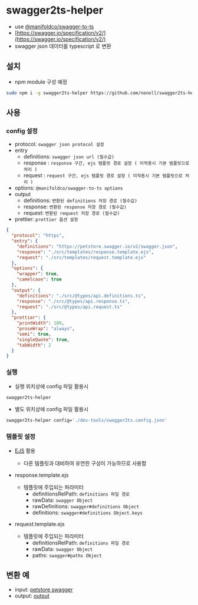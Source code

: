 # swagger2ts-helper

- use [@manifoldco/swagger-to-ts](https://github.com/manifoldco/swagger-to-ts)
- [https://swagger.io/specification/v2/](https://swagger.io/specification/v2/)
- swagger json 데이터를 typescript 로 변환

## 설치

- npm module 구성 예정

```bash
sudo npm i -g swagger2ts-helper https://github.com/nonoll/swagger2ts-helper.git#main
```

## 사용

### config 설정

- protocol: `swagger json protocol 설정`
- entry
  - definitions: `swagger json url (필수값)`
  - response : `response 구간, ejs 템플릿 경로 설정 ( 미적용시 기본 템플릿으로 처리 )`
  - request : `request 구간, ejs 템플릿 경로 설정 ( 미적용시 기본 템플릿으로 처리 )`
- options: `@manifoldco/swagger-to-ts options`
- output
  - definitions: `변환된 definitions 저장 경로 (필수값)`
  - response: `변환된 response 저장 경로 (필수값)`
  - request: `변환된 request 저장 경로 (필수값)`
- prettier: `prettier 옵션 설정`

```json
{
  "protocol": "https",
  "entry": {
    "definitions": "https://petstore.swagger.io/v2/swagger.json",
    "response": "./src/templates/response.template.ejs",
    "request": "./src/templates/request.template.ejs"
  },
  "options": {
    "wrapper": true,
    "camelcase": true
  },
  "output": {
    "definitions": "./src/@types/api.definitions.ts",
    "response": "./src/@types/api.response.ts",
    "request": "./src/@types/api.request.ts"
  },
  "prettier": {
    "printWidth": 100,
    "proseWrap": "always",
    "semi": true,
    "singleQuote": true,
    "tabWidth": 2
  }
}
```

### 실행

- 실행 위치상에 config 파일 활용시

```bash
swagger2ts-helper
```

- 별도 위치상에 config 파일 활용시

```bash
swagger2ts-helper config='./dev-tools/swagger2ts.config.json'
```

### 템플릿 설정

- [EJS](https://ejs.co/) 활용
  - 다른 템플릿과 대비하여 유연한 구성이 가능하므로 사용함

- response.template.ejs
  - 템플릿에 주입되는 파라미터
    - definitionsRelPath: `definitions 파일 경로`
    - rawData: `swagger Object`
    - rawDefinitions: `swagger#definitions Object`
    - definitions: `swagger#definitions Object.keys`

- request.template.ejs
  - 템플릿에 주입되는 파라미터
    - definitionsRelPath: `definitions 파일 경로`
    - rawData: `swagger Object`
    - paths: `swagger#paths Object`

## 변환 예

- input: [petstore swagger](https://petstore.swagger.io/v2/swagger.json)
- output: [output](https://github.com/nonoll/swagger2ts-helper/tree/main/src/%40types)
